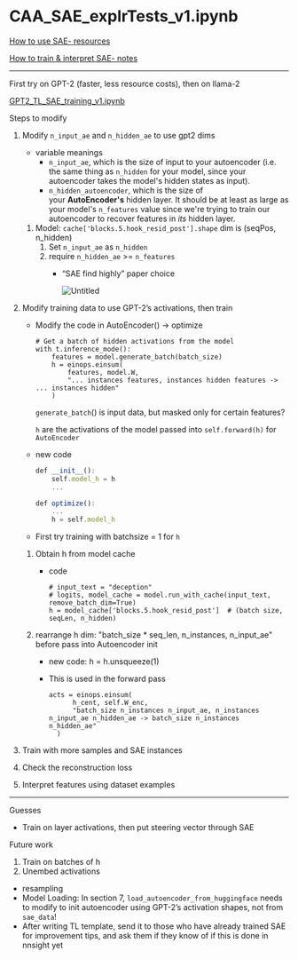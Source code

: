 # CAA_SAE_explrTests_v1.ipynb

[How to use SAE- resources](CAA_SAE_explrTests_v1%20ipynb%20ac477af8bdf54dc5bdf057884cfe0c2b/How%20to%20use%20SAE-%20resources%20094ad0d685f94d7fbfcdd6d9b0b13e0b.md)

[How to train & interpret SAE- notes](CAA_SAE_explrTests_v1%20ipynb%20ac477af8bdf54dc5bdf057884cfe0c2b/How%20to%20train%20&%20interpret%20SAE-%20notes%20e6515fcfe4ec45cebbddd33d5b9f66bc.md)

---

First try on GPT-2 (faster, less resource costs), then on llama-2

[GPT2_TL_SAE_training_v1.ipynb](https://colab.research.google.com/drive/1s3h99LmSebc6yiCEfsnRwFHhMts8Do9b)

Steps to modify

1. Modify `n_input_ae` and `n_hidden_ae` to use gpt2 dims
    - variable meanings
        - `n_input_ae`, which is the size of input to your autoencoder (i.e. the same thing as `n_hidden` for your model, since your autoencoder takes the model's hidden states as input).
        - `n_hidden_autoencoder`, which is the size of your **AutoEncoder's** hidden layer. It should be at least as large as your model's `n_features` value since we're trying to train our autoencoder to recover features in *its* hidden layer.
    1. Model: `cache['blocks.5.hook_resid_post'].shape` dim is (seqPos, n_hidden)
        1. Set `n_input_ae` as `n_hidden`
        2. require `n_hidden_ae` >= `n_features`
            - “SAE find highly” paper choice
                
                ![Untitled](CAA_SAE_explrTests_v1%20ipynb%20ac477af8bdf54dc5bdf057884cfe0c2b/Untitled.png)
                
2. Modify training data to use GPT-2’s activations, then train
    - Modify the code in AutoEncoder() → optimize
        
        ```
        # Get a batch of hidden activations from the model
        with t.inference_mode():
            features = model.generate_batch(batch_size)
            h = einops.einsum(
                features, model.W,
                "... instances features, instances hidden features -> ... instances hidden"
            )
        ```
        
        `generate_batch`() is input data, but masked only for certain features?
        
        `h` are the activations of the model passed into `self.forward(h)` for `AutoEncoder`
        
    - new code
        
        ```jsx
        def __init__():
        	self.model_h = h
        	...
        
        def optimize():
        	...
        	h = self.model_h
        ```
        
    - First try training with batchsize = 1 for `h`
    1. Obtain h from model cache
        - code
            
            ```
            # input_text = "deception"
            # logits, model_cache = model.run_with_cache(input_text, remove_batch_dim=True)
            h = model_cache['blocks.5.hook_resid_post']  # (batch size, seqLen, n_hidden)
            ```
            
    2. rearrange h dim: "batch_size * seq_len, n_instances, n_input_ae" before pass into Autoencoder init
        - new code:  h = h.unsqueeze(1)
        - This is used in the forward pass
            
            ```
            acts = einops.einsum(
                  h_cent, self.W_enc,
                  "batch_size n_instances n_input_ae, n_instances n_input_ae n_hidden_ae -> batch_size n_instances n_hidden_ae"
              )
            ```
            
3. Train with more samples and SAE instances
4. Check the reconstruction loss
5. Interpret features using dataset examples

---

Guesses

- Train on layer activations, then put steering vector through SAE

Future work

1. Train on batches of h
2. Unembed activations
- resampling
- Model Loading: In section 7, `load_autoencoder_from_huggingface` needs to modify to init autoencoder using GPT-2’s activation shapes, not from `sae_data`!
- After writing TL template, send it to those who have already trained SAE for improvement tips, and ask them if they know of if this is done in nnsight yet